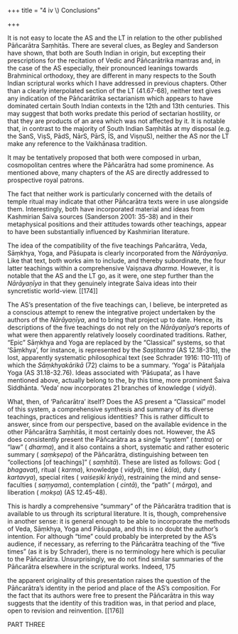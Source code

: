 +++
title = "4 iv \\) Conclusions"

+++

It is not easy to locate the AS and the LT in relation to the other published Pāñcarātra Saṃhitās. There are several clues, as Begley and Sanderson have shown, that both are South Indian in origin, but excepting their prescriptions for the recitation of Vedic and Pāñcarātrika mantras and, in the case of the AS especially, their pronounced leanings towards Brahminical orthodoxy, they are different in many respects to the South Indian scriptural works which I have addressed in previous chapters. Other than a clearly interpolated section of the LT \(41.67-68\), neither text gives any indication of the Pāñcarātrika sectarianism which appears to have dominated certain South Indian contexts in the 12th and 13th centuries. This may suggest that both works predate this period of sectarian hostility, or that they are products of an area which was not affected by it. It is notable that, in contrast to the majority of South Indian Saṃhitās at my disposal \(e.g. the SanS, ViṣS, PādS, NārS, PārS, ĪS, and ViṣṇuS\), neither the AS nor the LT make any reference to the Vaikhānasa tradition. 

It may be tentatively proposed that both were composed in urban, cosmopolitan centres where the Pāñcarātra had some prominence. As mentioned above, many chapters of the AS are directly addressed to prospective royal patrons. 

The fact that neither work is particularly concerned with the details of temple ritual may indicate that other Pāñcarātra texts were in use alongside them. Interestingly, both have incorporated material and ideas from Kashmirian Śaiva sources \(Sanderson 2001: 35-38\) and in their metaphysical positions and their attitudes towards other teachings, appear to have been substantially influenced by Kashmirian literature. 

The idea of the compatibility of the five teachings Pañcarātra, Veda, Sāṃkhya, Yoga, and Pāśupata is clearly incorporated from the *Nārāyaṇīya*. Like that text, both works aim to include, and thereby subordinate, the four latter teachings within a comprehensive Vaiṣṇava *dharma*. However, it is notable that the AS and the LT go, as it were, one step further than the *Nārāyaṇīya* in that they genuinely integrate Śaiva ideas into their syncretistic world-view. [[174]]

The AS’s presentation of the five teachings can, I believe, be interpreted as a conscious attempt to renew the integrative project undertaken by the authors of the *Nārāyaṇīya*, and to bring that project up to date. Hence, its descriptions of the five teachings do not rely on the *Nārāyaṇīya*’s reports of what were then apparently relatively loosely coordinated traditions. Rather, “Epic” Sāṃkhya and Yoga are replaced by the “Classical” systems, so that ‘Sāṃkhya’, for instance, is represented by the *Saṣṭitantra* \(AS 12.18-31b\), the lost, apparently systematic philosophical text \(see Schrader 1916: 110-111\) of which the *Sāṃkhyakārikā* \(72\) claims to be a summary. ‘Yoga’ is Pātañjala Yoga \(AS 31.18-32.76\). Ideas associated with ‘Pāśupata’, as I have mentioned above, actually belong to the, by this time, more prominent Śaiva Siddhānta. ‘Veda’ now incorporates 21 branches of knowledge \( *vidyā*\). 

What, then, of ‘Pañcarātra’ itself? Does the AS present a “Classical” model of this system, a comprehensive synthesis and summary of its diverse teachings, practices and religious identities? This is rather difficult to answer, since from our perspective, based on the available evidence in the other Pāñcarātra Saṃhitās, it most certainly does not. However, the AS does consistently present the Pāñcarātra as a single “system” \( *tantra*\) or “law” \( *dharma*\), and it also contains a short, systematic and rather esoteric summary \( *saṃkṣepa*\) of the Pāñcarātra, distinguishing between ten “collections \[of teachings\]” \( *saṃhitā*\). These are listed as follows: God \( *bhagavat*\), ritual \( *karma*\), knowledge \( *vidyā*\), time \( *kāla*\), duty \( *kartavya*\), special rites \( *vaiśeṣikī kriyā*\), restraining the mind and sense-faculties \( *saṃyama*\), contemplation \( *cintā*\), the “path” \( *mārga*\), and liberation \( *mokṣa*\) \(AS 12.45-48\). 

This is hardly a comprehensive “summary” of the Pāñcarātra tradition that is available to us through its scriptural literature. It is, though, comprehensive in another sense: it is general enough to be able to incorporate the methods of Veda, Sāṃkhya, Yoga and Pāśupata, and this is no doubt the author’s intention. For although “time” could probably be interpreted by the AS’s audience, if necessary, as referring to the Pāñcarātra teaching of the “five times” \(as it is by Schrader\), there is no terminology here which is peculiar to the Pāñcarātra. Unsurprisingly, we do not find similar summaries of the Pāñcarātra elsewhere in the scriptural works. Indeed, 175 

the apparent originality of this presentation raises the question of the Pāñcarātra’s identity in the period and place of the AS’s composition. For the fact that its authors were free to present the Pāñcarātra in this way suggests that the identity of this tradition was, in that period and place, open to revision and reinvention. [[176]]

PART THREE 